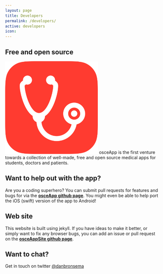 ```yaml
---
layout: page
title: Developers
permalink: /developers/
active: developers
icon: 
---
```

<h2>Free and open source</h2>
<img src='/assets/img/icon-app.png' class='pull-right' width='300' height='300'>
osceApp is the first venture towards a collection of well-made, free and open source medical apps for students, doctors and patients. 

## Want to help out with the app?
Are you a coding superhero? You can submit pull requests for features and bugs for via the **[osceApp github page](https://github.com/galaxylord/osceapp)**. You might even be able to help port the iOS (swift) version of the app to Android! 

## Web site
This website is built using jekyll. If you have ideas to make it better, or simply want to fix any browser bugs, you can add an issue or pull request on the **[osceAppSite github page](https://github.com/danbronsema/osceappsite/)**.

## Want to chat?
Get in touch on twitter <a href="https://twitter.com/danbronsema">@danbronsema</a>